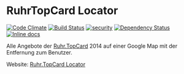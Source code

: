 # RuhrTopCard Locator

[![Code Climate](https://codeclimate.com/github/dmasur/RuhrTopCardLocator/badges/gpa.svg)](https://codeclimate.com/github/dmasur/RuhrTopCardLocator) [![Build Status](https://travis-ci.org/dmasur/RuhrTopCardLocator.svg?branch=master)](https://travis-ci.org/dmasur/RuhrTopCardLocator) [![security](https://hakiri.io/github/dmasur/RuhrTopCardLocator/master.svg)](https://hakiri.io/github/dmasur/RuhrTopCardLocator/master) [![Dependency Status](https://gemnasium.com/dmasur/RuhrTopCardLocator.svg)](https://gemnasium.com/dmasur/RuhrTopCardLocator) [![Inline docs](http://inch-ci.org/github/dmasur/RuhrTopCardLocator.png?branch=master)](http://inch-ci.org/github/dmasur/RuhrTopCardLocator)

Alle Angebote der [Ruhr.TopCard](www.ruhrtopcard.de) 2014 auf einer Google Map mit der Entfernung zum Benutzer.

Website: [Ruhr.TopCard Locator](ruhrtopcard-locator.herokuapp.com/)